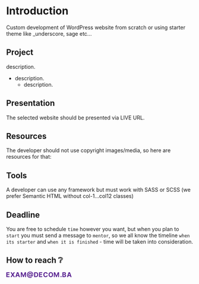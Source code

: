 # Introduction
Custom development of WordPress website from scratch or using starter theme like _underscore, sage etc...




## Project
description.

- description.
    - description.
  


## Presentation
The selected website should be presented via LIVE URL. 



## Resources
The developer should not use copyright images/media, so here are resources for that:



## Tools 
A developer can use any framework but must work with SASS or SCSS (we prefer Semantic HTML without col-1...col12 classes)



## Deadline
You are free to schedule `time` however you want, but when you plan to `start` you must send a message to `mentor`, so we all know the timeline `when its starter` and `when it is finished` - time will be taken into consideration.


## How to reach :grey_question:
<img align="left" src="https://raw.githubusercontent.com/decombh/exams-2019/master/assets/images/touch.png"  width="176">